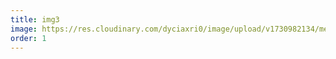 ```yaml
---
title: img3
image: https://res.cloudinary.com/dyciaxri0/image/upload/v1730982134/memory/img4-cover_h1f7r7.jpg
order: 1
---
```

